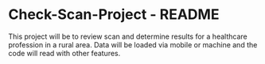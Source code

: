 # Check-Scan-Project - README
This project will be to review scan and determine results for a healthcare profession in a rural area. Data will be loaded via mobile or machine
and the code will read with other features. 
